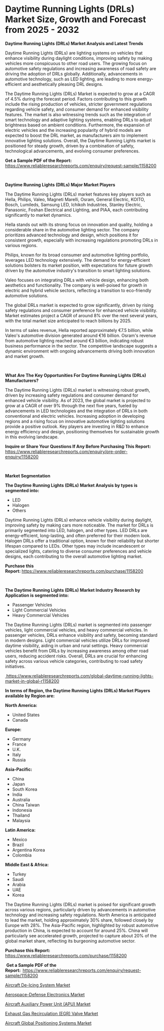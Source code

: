 <p><h1>Daytime Running Lights (DRLs) Market Size, Growth and Forecast from 2025 - 2032</h1></p><p><strong>Daytime Running Lights (DRLs) Market Analysis and Latest Trends</strong></p>
<p><p>Daytime Running Lights (DRLs) are lighting systems on vehicles that enhance visibility during daylight conditions, improving safety by making vehicles more conspicuous to other road users. The growing focus on automotive safety regulations and increasing awareness of road safety are driving the adoption of DRLs globally. Additionally, advancements in automotive technology, such as LED lighting, are leading to more energy-efficient and aesthetically pleasing DRL designs.</p><p>The Daytime Running Lights (DRLs) Market is expected to grow at a CAGR of 4.5% during the forecast period. Factors contributing to this growth include the rising production of vehicles, stricter government regulations regarding vehicle safety, and consumer demand for enhanced visibility features. The market is also witnessing trends such as the integration of smart technology and adaptive lighting systems, enabling DRLs to adjust brightness based on ambient conditions. Furthermore, the expansion of electric vehicles and the increasing popularity of hybrid models are expected to boost the DRL market, as manufacturers aim to implement innovative lighting solutions. Overall, the Daytime Running Lights market is positioned for steady growth, driven by a combination of safety, technological advancements, and evolving consumer preferences.</p></p>
<p><strong>Get a Sample PDF of the Report:&nbsp;</strong> <a href="https://www.reliableresearchreports.com/enquiry/request-sample/1158200?utm_campaign=83&utm_medium=2&utm_source=Github&utm_content=ia&utm_term=30032025&utm_id=daytime-running-lights-drls">https://www.reliableresearchreports.com/enquiry/request-sample/1158200</a></p>
<p>&nbsp;</p>
<p><strong>Daytime Running Lights (DRLs) Major Market Players</strong></p>
<p><p>The Daytime Running Lights (DRLs) market features key players such as Hella, Philips, Valeo, Magneti Marelli, Osram, General Electric, KOITO, Bosch, Lumileds, Samsung LED, Ichikoh Industries, Stanley Electric, Panasonic, Foshan Electrical and Lighting, and PIAA, each contributing significantly to market dynamics.</p><p>Hella stands out with its strong focus on innovation and quality, holding a considerable share in the automotive lighting sector. The company prioritizes advanced technology and design, which positions it for consistent growth, especially with increasing regulations promoting DRLs in various regions.</p><p>Philips, known for its broad consumer and automotive lighting portfolio, leverages LED technology extensively. The demand for energy-efficient solutions bolsters its market position, with expectations for future growth driven by the automotive industry's transition to smart lighting solutions.</p><p>Valeo focuses on integrating DRLs with vehicle design, enhancing both aesthetics and functionality. The company is well-poised for growth in electric and hybrid vehicle sectors, reflecting a transition to eco-friendly automotive solutions.</p><p>The global DRLs market is expected to grow significantly, driven by rising safety regulations and consumer preference for enhanced vehicle visibility. Market estimates project a CAGR of around 8% over the next several years, with the total market size anticipated to reach billions by 2025.</p><p>In terms of sales revenue, Hella reported approximately €7.5 billion, while Valeo's automotive division generated around €16 billion. Osram's revenue from automotive lighting reached around €3 billion, indicating robust business performance in the sector. The competitive landscape suggests a dynamic environment with ongoing advancements driving both innovation and market growth.</p></p>
<p>&nbsp;</p>
<p><strong>What Are The Key Opportunities For Daytime Running Lights (DRLs) Manufacturers?</strong></p>
<p><p>The Daytime Running Lights (DRLs) market is witnessing robust growth, driven by increasing safety regulations and consumer demand for enhanced vehicle visibility. As of 2023, the global market is projected to grow at a CAGR of over 9% through the next five years, fueled by advancements in LED technologies and the integration of DRLs in both conventional and electric vehicles. Increasing adoption in developing regions and a rising focus on innovative automotive lighting solutions provide a positive outlook. Key players are investing in R&D to enhance energy efficiency and design, positioning themselves for sustainable growth in this evolving landscape.</p></p>
<p><strong>Inquire or Share Your Questions If Any Before Purchasing This Report:</strong> <a href="https://www.reliableresearchreports.com/enquiry/pre-order-enquiry/1158200?utm_campaign=83&utm_medium=2&utm_source=Github&utm_content=ia&utm_term=30032025&utm_id=daytime-running-lights-drls">https://www.reliableresearchreports.com/enquiry/pre-order-enquiry/1158200</a></p>
<p>&nbsp;</p>
<p><strong>Market Segmentation</strong></p>
<p><strong>The Daytime Running Lights (DRLs) Market Analysis by types is segmented into:</strong></p>
<p><ul><li>LED</li><li>Halogen</li><li>Others</li></ul></p>
<p><p>Daytime Running Lights (DRLs) enhance vehicle visibility during daylight, improving safety by making cars more noticeable. The market for DRLs is primarily segmented into LED, halogen, and other types. LED DRLs are energy-efficient, long-lasting, and often preferred for their modern look. Halogen DRLs offer a traditional option, known for their reliability but shorter lifespan compared to LEDs. Other types may include incandescent or specialized lights, catering to diverse consumer preferences and vehicle designs, each contributing to the overall automotive lighting market.</p></p>
<p><strong>Purchase this Report:&nbsp;</strong><a href="https://www.reliableresearchreports.com/purchase/1158200?utm_campaign=83&utm_medium=2&utm_source=Github&utm_content=ia&utm_term=30032025&utm_id=daytime-running-lights-drls">https://www.reliableresearchreports.com/purchase/1158200</a></p>
<p>&nbsp;</p>
<p><strong>The Daytime Running Lights (DRLs) Market Industry Research by Application is segmented into:</strong></p>
<p><ul><li>Passenger Vehicles</li><li>Light Commercial Vehicles</li><li>Heavy Commercial Vehicles</li></ul></p>
<p><p>The Daytime Running Lights (DRLs) market is segmented into passenger vehicles, light commercial vehicles, and heavy commercial vehicles. In passenger vehicles, DRLs enhance visibility and safety, becoming standard in modern designs. Light commercial vehicles utilize DRLs for improved daytime visibility, aiding in urban and rural settings. Heavy commercial vehicles benefit from DRLs by increasing awareness among other road users, reducing accident risks. Overall, DRLs are crucial for enhancing safety across various vehicle categories, contributing to road safety initiatives.</p></p>
<p><a href="https://www.reliableresearchreports.com/global-daytime-running-lights-market-in-global-r1158200?utm_campaign=83&utm_medium=2&utm_source=Github&utm_content=ia&utm_term=30032025&utm_id=daytime-running-lights-drls">&nbsp;https://www.reliableresearchreports.com/global-daytime-running-lights-market-in-global-r1158200</a></p>
<p><strong>In terms of Region, the Daytime Running Lights (DRLs) Market Players available by Region are:</strong></p>
<p>
    <p> <strong> North America: </strong>
        <ul>
            <li>United States</li>
            <li>Canada</li>
        </ul>
        </p> 
    <p> <strong> Europe: </strong>
        <ul>
            <li>Germany</li>
            <li>France</li>
            <li>U.K.</li>
            <li>Italy</li>
            <li>Russia</li>
        </ul>
        </p> 
    <p> <strong> Asia-Pacific: </strong>
        <ul>
            <li>China</li>
            <li>Japan</li>
            <li>South Korea</li>
            <li>India</li>
            <li>Australia</li>
            <li>China Taiwan</li>
            <li>Indonesia</li>
            <li>Thailand</li>
            <li>Malaysia</li>
        </ul>
        </p> 
    <p> <strong> Latin America: </strong>
        <ul>
            <li>Mexico</li>
            <li>Brazil</li>
            <li>Argentina Korea</li>
            <li>Colombia</li>
        </ul>
        </p> 
    <p> <strong> Middle East & Africa: </strong>
        <ul>
            <li>Turkey</li>
            <li>Saudi</li>
            <li>Arabia</li>
            <li>UAE</li>
            <li>Korea</li>
        </ul>
    </p>
    </p>
<p><p>The Daytime Running Lights (DRLs) market is poised for significant growth across various regions, particularly driven by advancements in automotive technology and increasing safety regulations. North America is anticipated to lead the market, holding approximately 30% share, followed closely by Europe with 28%. The Asia-Pacific region, highlighted by robust automotive production in China, is expected to account for around 25%. China will particularly see accelerated growth, projected to capture about 20% of the global market share, reflecting its burgeoning automotive sector.</p></p>
<p><strong>Purchase this Report: </strong><a href="https://www.reliableresearchreports.com/purchase/1158200?utm_campaign=83&utm_medium=2&utm_source=Github&utm_content=ia&utm_term=30032025&utm_id=daytime-running-lights-drls">https://www.reliableresearchreports.com/purchase/1158200</a></p>
<p>&nbsp;<strong>Get a Sample PDF of the Report:&nbsp;&nbsp;</strong><a href="https://www.reliableresearchreports.com/enquiry/request-sample/1158200?utm_campaign=83&utm_medium=2&utm_source=Github&utm_content=ia&utm_term=30032025&utm_id=daytime-running-lights-drls">https://www.reliableresearchreports.com/enquiry/request-sample/1158200</a></p>
<p><strong></strong></p>
<p><p><a href="https://github.com/taveyasenay/Market-Research-Report-List-1/blob/main/aircraft-de-icing-system-market.md?utm_campaign=83&utm_medium=2&utm_source=Github&utm_content=ia&utm_term=30032025&utm_id=daytime-running-lights-drls">Aircraft De-Icing System Market</a></p><p><a href="https://github.com/janotjuljo/Market-Research-Report-List-1/blob/main/aerospace-defense-electronics-market.md?utm_campaign=83&utm_medium=2&utm_source=Github&utm_content=ia&utm_term=30032025&utm_id=daytime-running-lights-drls">Aerospace-Defense Electronics Market</a></p><p><a href="https://github.com/dukerghostki/Market-Research-Report-List-1/blob/main/aircraft-auxiliary-power-unit-apu-market.md?utm_campaign=83&utm_medium=2&utm_source=Github&utm_content=ia&utm_term=30032025&utm_id=daytime-running-lights-drls">Aircraft Auxiliary Power Unit (APU) Market</a></p><p><a href="https://github.com/ssaradulai/Market-Research-Report-List-1/blob/main/exhaust-gas-recirculation-egr-valve-market.md?utm_campaign=83&utm_medium=2&utm_source=Github&utm_content=ia&utm_term=30032025&utm_id=daytime-running-lights-drls">Exhaust Gas Recirculation (EGR) Valve Market</a></p><p><a href="https://github.com/keohannchavo/Market-Research-Report-List-1/blob/main/aircraft-global-positioning-systems-market.md?utm_campaign=83&utm_medium=2&utm_source=Github&utm_content=ia&utm_term=30032025&utm_id=daytime-running-lights-drls">Aircraft Global Positioning Systems Market</a></p></p>